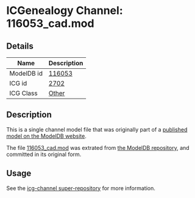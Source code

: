 # ICGenealogy Channel: 116053\_cad.mod

## Details

Name | Description
---- | -----------
ModelDB id | [116053](http://senselab.med.yale.edu/ModelDB/ShowModel.cshtml?model=116053)
ICG id | [2702](http://icg.neurotheory.ox.ac.uk/channels/other/2702)
ICG Class | [Other](http://icg.neurotheory.ox.ac.uk/channels/other)

## Description

This is a single channel model file that was originally part of a [published model on the ModelDB website](http://senselab.med.yale.edu/mModelDB/ShowModel.cshtml?model=116053).

The file [116053\_cad.mod](116053_cad.mod) was extrated from [the ModelDB repository](http://senselab.med.yale.edu/ModelDB/ShowModel.cshtml?model=116053), and committed in its original form.

## Usage

See the [icg-channel super-repository](https://github.com/icgenealogy/icg-channels) for more information.